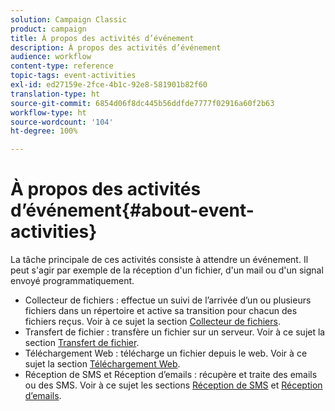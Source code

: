 ```yaml
---
solution: Campaign Classic
product: campaign
title: À propos des activités d’événement
description: À propos des activités d’événement
audience: workflow
content-type: reference
topic-tags: event-activities
exl-id: ed27159e-2fce-4b1c-92e8-581901b82f60
translation-type: ht
source-git-commit: 6854d06f8dc445b56ddfde7777f02916a60f2b63
workflow-type: ht
source-wordcount: '104'
ht-degree: 100%

---
```


# À propos des activités d’événement{#about-event-activities}

La tâche principale de ces activités consiste à attendre un événement. Il peut s&#39;agir par exemple de la réception d&#39;un fichier, d&#39;un mail ou d&#39;un signal envoyé programmatiquement.

* Collecteur de fichiers : effectue un suivi de l’arrivée d’un ou plusieurs fichiers dans un répertoire et active sa transition pour chacun des fichiers reçus. Voir à ce sujet la section [Collecteur de fichiers](../../workflow/using/file-collector.md).
* Transfert de fichier : transfère un fichier sur un serveur. Voir à ce sujet la section [Transfert de fichier](../../workflow/using/file-transfer.md).
* Téléchargement Web : télécharge un fichier depuis le web. Voir à ce sujet la section [Téléchargement Web](../../workflow/using/web-download.md).
* Réception de SMS et Réception d’emails : récupère et traite des emails ou des SMS. Voir à ce sujet les sections [Réception de SMS](../../workflow/using/inbound-sms.md) et [Réception d’emails](../../workflow/using/inbound-emails.md).
